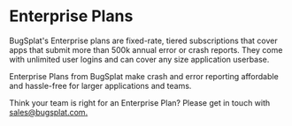 # Enterprise Plans

BugSplat's Enterprise plans are fixed-rate, tiered subscriptions that cover apps that submit more than 500k annual error or crash reports. They come with unlimited user logins and can cover any size application userbase.

Enterprise Plans from BugSplat make crash and error reporting affordable and hassle-free for larger applications and teams.

Think your team is right for an Enterprise Plan? Please get in touch with [sales@bugsplat.com.](mailto:sales@bugsplat.com)

